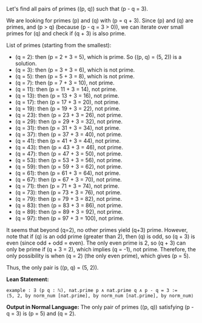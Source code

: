 Let's find all pairs of primes \((p, q)\) such that \(p - q = 3\).

We are looking for primes \(p\) and \(q\) with \(p = q + 3\). Since \(p\) and \(q\) are primes, and \(p > q\) (because \(p - q = 3 > 0\)), we can iterate over small primes for \(q\) and check if \(q + 3\) is also prime.

List of primes (starting from the smallest):
- \(q = 2\): then \(p = 2 + 3 = 5\), which is prime. So \((p, q) = (5, 2)\) is a solution.
- \(q = 3\): then \(p = 3 + 3 = 6\), which is not prime.
- \(q = 5\): then \(p = 5 + 3 = 8\), which is not prime.
- \(q = 7\): then \(p = 7 + 3 = 10\), not prime.
- \(q = 11\): then \(p = 11 + 3 = 14\), not prime.
- \(q = 13\): then \(p = 13 + 3 = 16\), not prime.
- \(q = 17\): then \(p = 17 + 3 = 20\), not prime.
- \(q = 19\): then \(p = 19 + 3 = 22\), not prime.
- \(q = 23\): then \(p = 23 + 3 = 26\), not prime.
- \(q = 29\): then \(p = 29 + 3 = 32\), not prime.
- \(q = 31\): then \(p = 31 + 3 = 34\), not prime.
- \(q = 37\): then \(p = 37 + 3 = 40\), not prime.
- \(q = 41\): then \(p = 41 + 3 = 44\), not prime.
- \(q = 43\): then \(p = 43 + 3 = 46\), not prime.
- \(q = 47\): then \(p = 47 + 3 = 50\), not prime.
- \(q = 53\): then \(p = 53 + 3 = 56\), not prime.
- \(q = 59\): then \(p = 59 + 3 = 62\), not prime.
- \(q = 61\): then \(p = 61 + 3 = 64\), not prime.
- \(q = 67\): then \(p = 67 + 3 = 70\), not prime.
- \(q = 71\): then \(p = 71 + 3 = 74\), not prime.
- \(q = 73\): then \(p = 73 + 3 = 76\), not prime.
- \(q = 79\): then \(p = 79 + 3 = 82\), not prime.
- \(q = 83\): then \(p = 83 + 3 = 86\), not prime.
- \(q = 89\): then \(p = 89 + 3 = 92\), not prime.
- \(q = 97\): then \(p = 97 + 3 = 100\), not prime.

It seems that beyond \(q=2\), no other primes yield \(q+3\) prime. However, note that if \(q\) is an odd prime (greater than 2), then \(q\) is odd, so \(q + 3\) is even (since odd + odd = even). The only even prime is 2, so \(q + 3\) can only be prime if \(q + 3 = 2\), which implies \(q = -1\), not prime. Therefore, the only possibility is when \(q = 2\) (the only even prime), which gives \(p = 5\).

Thus, the only pair is \((p, q) = (5, 2)\).

**Lean Statement:**
```lean
example : ∃ (p q : ℕ), nat.prime p ∧ nat.prime q ∧ p - q = 3 :=
⟨5, 2, by norm_num [nat.prime], by norm_num [nat.prime], by norm_num⟩
```

**Output in Normal Language:**
The only pair of primes \((p, q)\) satisfying \(p - q = 3\) is \(p = 5\) and \(q = 2\).